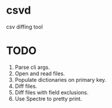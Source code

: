 # csvd
csv diffing tool

# TODO

1. Parse cli args.
2. Open and read files.
3. Populate dictionaries on primary key.
4. Diff files.
5. Diff files with field exclusions.
6. Use Spectre to pretty print.
